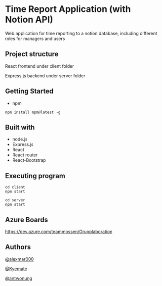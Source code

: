 # Time Report Application (with Notion API)

Web application for time reporting to a notion database, including different roles for
managers and users

## Project structure
React frontend under client folder

Express.js backend under server folder
## Getting Started

* npm
```
npm install npm@latest -g
```
## Built with

* node.js
* Express.js
* React
* React router
* React-Bootstrap

## Executing program


```
cd client
npm start
```
```
cd server
npm start
```
## Azure Boards
https://dev.azure.com/teammossen/Grupplaboration
## Authors

[@alexmar000](https://github.com/alexmar000) 

[@Kyemate](https://github.com/Kyemate) 

[@antwonung](https://github.com/antwonung) 
